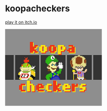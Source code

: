 # koopacheckers

[play it on itch.io](https://moderngravel.itch.io/koopa-checkers)

![screenshot.png](https://raw.githubusercontent.com/roveldman/koopacheckers/master/screenshot.png)
